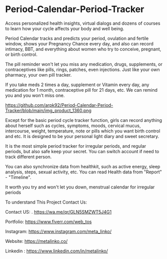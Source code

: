 # Period-Calendar-Period-Tracker


Access personalized health insights, virtual dialogs and dozens of courses to learn how your cycle affects your body and well being.


Period Calendar tracks and predicts your period, ovulation and fertile window, shows your Pregnancy Chance every day, and also can record intimacy, BBT, and everything about women who try to conceive, pregnant, or birth control.


The pill reminder won't let you miss any medication, drugs, supplements, or contraceptives like pills, rings, patches, even injections. Just like your own pharmacy, your own pill tracker.


If you take meds 2 times a day, supplement or Vitamin every day, any medication for 1 month, contraceptive pill for 21 days, etc. We can remind you and you won't miss one.


https://github.com/arpk92/Period-Calendar-Period-Tracker/blob/main/img_product_1360.png

Except for the basic period cycle tracker function, girls can record anything about herself such as cycles, symptoms, moods, cervical mucus, intercourse, weight, temperature, note or pills which you want birth control and etc. It is designed to be your personal light diary and sweet secretary.


It is the most simple period tracker for irregular periods, and regular periods, but also safe keep your secret. You can switch account if need to track different person.


You can also synchronize data from healthkit, such as active energy, sleep analysis, steps, sexual activity, etc. You can read Health data from "Report" - "Timeline".


It worth you try and won't let you down, menstrual calendar for irregular periods


To understand This Project Contact Us:

Contact US: . https://wa.me/qr/GLN5SMZWT5J4G1

Portfolio: https://www.fiverr.com/web_tos

Instagram: https://www.instagram.com/meta_linko/

Website: https://metalinko.co/

Linkedin : https://www.linkedin.com/in/metalinko/
